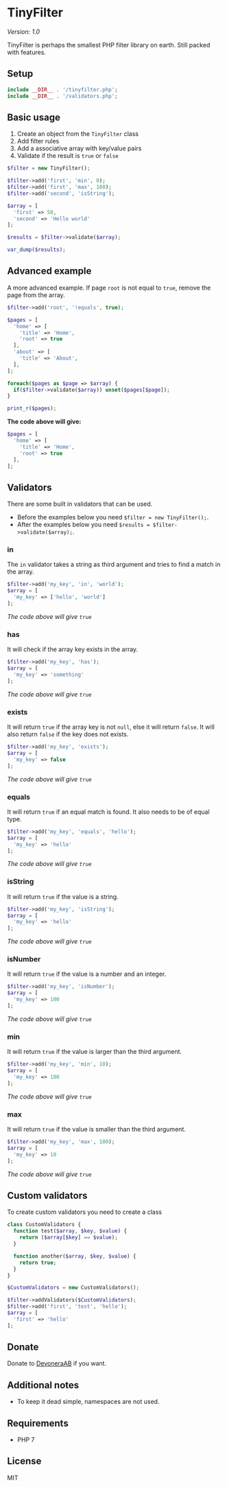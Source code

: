 # TinyFilter

*Version: 1.0*

TinyFilter is perhaps the smallest PHP filter library on earth. Still packed with features.

## Setup

```php
include __DIR__ . '/tinyfilter.php';
include __DIR__ . '/validators.php';
```

## Basic usage

1. Create an object from the `TinyFilter` class
1. Add filter rules
1. Add a associative array with key/value pairs
1. Validate if the result is `true` or `false`

```php
$filter = new TinyFilter();

$filter->add('first', 'min', 0);
$filter->add('first', 'max', 100);
$filter->add('second', 'isString');

$array = [
  'first' => 50,
  'second' => 'Hello world'
];

$results = $filter->validate($array);

var_dump($results);
```

## Advanced example

A more advanced example. If page `root` is not equal to `true`, remove the page from the array.

```php
$filter->add('root', '!equals', true);

$pages = [
  'home' => [
    'title' => 'Home',
    'root' => true
  ],
  'about' => [
    'title' => 'About',
  ],
];

foreach($pages as $page => $array) {
  if($filter->validate($array)) unset($pages[$page]);
}

print_r($pages);
```

**The code above will give:**

```php
$pages = [
  'home' => [
    'title' => 'Home',
    'root' => true
  ],
];
```

## Validators

There are some built in validators that can be used.

- Before the examples below you need `$filter = new TinyFilter();`. 
- After the examples below you need `$results = $filter->validate($array);`.

### in

The `in` validator takes a string as third argument and tries to find a match in the array.

```php
$filter->add('my_key', 'in', 'world');
$array = [
  'my_key' => ['hello', 'world']
];
```

*The code above will give `true`*

### has

It will check if the array key exists in the array.

```php
$filter->add('my_key', 'has');
$array = [
  'my_key' => 'something'
];
```

*The code above will give `true`*

### exists

It will return `true` if the array key is not `null`, else it will return `false`. It will also return `false` if the key does not exists.

```php
$filter->add('my_key', 'exists');
$array = [
  'my_key' => false
];
```

*The code above will give `true`*

### equals

It will return `true` if an equal match is found. It also needs to be of equal type.

```php
$filter->add('my_key', 'equals', 'hello');
$array = [
  'my_key' => 'hello'
];
```

*The code above will give `true`*

### isString

It will return `true` if the value is a string.

```php
$filter->add('my_key', 'isString');
$array = [
  'my_key' => 'hello'
];
```

*The code above will give `true`*

### isNumber

It will return `true` if the value is a number and an integer.

```php
$filter->add('my_key', 'isNumber');
$array = [
  'my_key' => 100
];
```

*The code above will give `true`*

### min

It will return `true` if the value is larger than the third argument.

```php
$filter->add('my_key', 'min', 10);
$array = [
  'my_key' => 100
];
```

*The code above will give `true`*

### max

It will return `true` if the value is smaller than the third argument.

```php
$filter->add('my_key', 'max', 100);
$array = [
  'my_key' => 10
];
```

*The code above will give `true`*

## Custom validators

To create custom validators you need to create a class

```php
class CustomValidators {
  function test($array, $key, $value) {
    return ($array[$key] == $value);
  }

  function another($array, $key, $value) {
    return true;
  }
}

$CustomValidators = new CustomValidators();

$filter->addValidators($CustomValidators);
$filter->add('first', 'test', 'hello');
$array = [
  'first' => 'hello'
];
```

## Donate

Donate to [DevoneraAB](https://www.paypal.me/DevoneraAB) if you want.

## Additional notes

- To keep it dead simple, namespaces are not used.

## Requirements

- PHP 7

## License

MIT